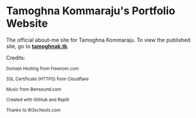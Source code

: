 # Tamoghna Kommaraju's Portfolio Website
The official about-me site for Tamoghna Kommaraju. To view the published site, go to [**tamoghnak.tk**](http://tamoghnak.tk/).

Credits:
<p><sup>Domain Hosting from Freenom.com</sup></p>
<p><sup>SSL Certificate (HTTPS) from Cloudflare</sup></p>
<p><sup>Music from Bensound.com</sup></p>
<p><sup>Created with GitHub and Replit</sup></p>
<p><sup>Thanks to W3schools.com</sup></p>

